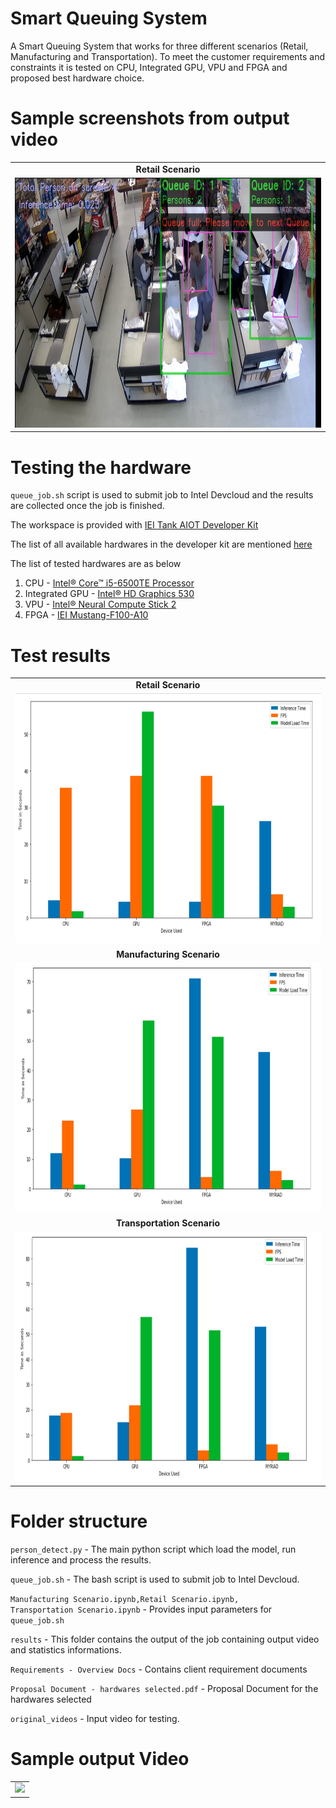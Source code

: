 # Smart Queuing System
A Smart Queuing System that works for three different scenarios (Retail, Manufacturing and Transportation). To meet the customer requirements and constraints it is tested on CPU, Integrated GPU, VPU and FPGA and proposed best hardware choice.

# Sample screenshots from output video
<table>
  <tr align="center">
    <td align="center"><b>Retail Scenario</b></td>
  </tr>
  <tr>
   <td align="center"><img src="/Images/retail_output.png" height=400 width=690></td>
   </tr>
   
 </table>
  

# Testing the hardware
<code>queue_job.sh</code> script is used to submit job to Intel Devcloud and the results are collected once the job is finished.

The workspace is provided with <a href="https://software.intel.com/content/www/us/en/develop/topics/iot/hardware/iei-tank-dev-kit-core.html">IEI Tank AIOT Developer Kit</a>

The list of all available hardwares in the developer kit are mentioned <a href="https://devcloud.intel.com/edge/get_started/devcloud/">here</a>


The list of tested hardwares are as below
<ol>
  <li>CPU - <a href="https://ark.intel.com/products/88186/Intel-Core-i5-6500TE-Processor-6M-Cache-up-to-3-30-GHz-">Intel® Core™ i5-6500TE Processor </a></li>
  <li>Integrated GPU - <a href="https://ark.intel.com/products/88186/Intel-Core-i5-6500TE-Processor-6M-Cache-up-to-3-30-GHz-">Intel® HD Graphics 530 </a></li>
  <li>VPU - <a href="https://software.intel.com/en-us/neural-compute-stick">Intel® Neural Compute Stick 2</a></li>
  <li>FPGA - <a href="https://www.ieiworld.com/mustang-f100/en/">IEI Mustang-F100-A10</a></li>
</ol>

# Test results
<table>
  <tr align="center">
    <td align="center"><b>Retail Scenario</b></td>
  </tr>
  <tr>
   <td align="center"><img src="/Images/Retail_performance.png" height=400 width=690></td>
   </tr>
  
  <tr align="center">
  <td align="center"><b>Manufacturing Scenario</b></td>
  </tr>
  <tr>
   <td align="center"><img src="/Images/Manufacturing_performance_graph.png" height=400 width=690></td>
   </tr>
   
   <tr align="center">
   <td align="center"><b>Transportation Scenario</b></td>
  </tr>
  <tr>
   <td align="center"><img src="/Images/transportation_performance_graph.png" height=400 width=690></td>
   </tr>
   
 </table>

# Folder structure
<code>person_detect.py</code> - The main python script which load the model, run inference and process the results.

<code>queue_job.sh</code> - The bash script is used to submit job to Intel Devcloud.

<code>Manufacturing Scenario.ipynb,Retail Scenario.ipynb, Transportation Scenario.ipynb</code> - Provides input parameters for <code>queue_job.sh</code>

<code>results</code> - This folder contains the output of the job containing output video and statistics informations.

<code>Requirements - Overview Docs</code> - Contains client requirement documents

<code>Proposal Document - hardwares selected.pdf</code> - Proposal Document for the hardwares selected

<code>original_videos</code> - Input video for testing.

# Sample output Video

<table>
 <tr>
   <td align="center"><img src="/Images/output_retail.gif"></td>
        </tr></table>

